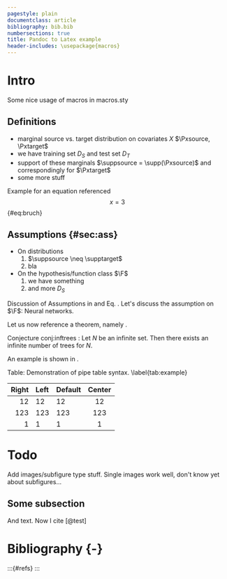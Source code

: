 ```yaml
---
pagestyle: plain
documentclass: article
bibliography: bib.bib
numbersections: true
title: Pandoc to Latex example
header-includes: \usepackage{macros}
---
```




# Intro

Some nice usage of macros in macros.sty

## Definitions

- marginal source vs. target distribution on covariates $X$ $\Pxsource, \Pxtarget$
- we have training set $D_S$ and test set $D_T$
- support of these marginals $\suppsource = \supp(\Pxsource)$ and correspondingly for $\Pxtarget$
- some more stuff

Example for an equation referenced
$$ x = 3$$ {#eq:bruch}

## Assumptions {#sec:ass}

- On distributions
  1. $\suppsource \neq \supptarget$
  2. bla
- On the hypothesis/function class $\F$
  1. we have something
  2. and more $D_S$

Discussion of Assumptions in [](#sec:ass) and Eq. [](#eq:bruch).
Let's discuss the assumption on $\F$: Neural networks.


Let us now reference a theorem, namely [](#conj:inftrees).

Conjecture conj:inftrees
: Let $N$ be an infinite set.
  Then there exists an infinite number of trees for $N$.

An example is shown in [](#tab:example).

Table: Demonstration of pipe table syntax.
  \label{tab:example}

| Right | Left | Default | Center |
|------:|:-----|---------|:------:|
|   12  |  12  |    12   |    12  |
|  123  |  123 |   123   |   123  |
|    1  |    1 |     1   |     1  |


# Todo

Add images/subfigure type stuff. Single images work well, don't know yet about subfigures...

## Some subsection
And text. Now I cite [@test]

# Bibliography {-}
:::{#refs}
:::
